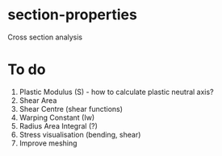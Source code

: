 # section-properties
Cross section analysis

# To do
1) Plastic Modulus (S) - how to calculate plastic neutral axis?
2) Shear Area
3) Shear Centre (shear functions)
4) Warping Constant (Iw)
5) Radius Area Integral (?)
6) Stress visualisation (bending, shear)
7) Improve meshing
